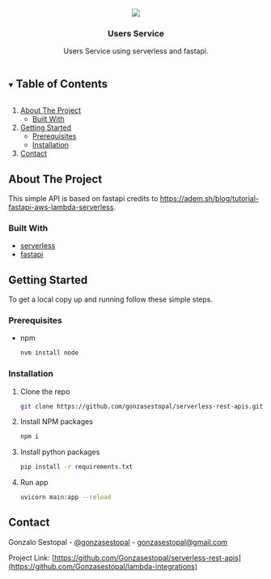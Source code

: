<br />
<p align="center">
  <a href="https://github.com/gonzasestopal/lambda-integrations/serverless-fast">
    <img src="https://flask.palletsprojects.com/en/2.2.x/_images/flask-logo.png">
  </a>

  <h3 align="center">Users Service</h3>

  <p align="center">
    Users Service using serverless and fastapi.
    <br />
  </p>
</p>



<!-- TABLE OF CONTENTS -->
<details open="open">
  <summary><h2 style="display: inline-block">Table of Contents</h2></summary>
  <ol>
    <li>
      <a href="#about-the-project">About The Project</a>
      <ul>
        <li><a href="#built-with">Built With</a></li>
      </ul>
    </li>
    <li>
      <a href="#getting-started">Getting Started</a>
      <ul>
        <li><a href="#prerequisites">Prerequisites</a></li>
        <li><a href="#installation">Installation</a></li>
      </ul>
    </li>
    <li><a href="#contact">Contact</a></li>
  </ol>
</details>



<!-- ABOUT THE PROJECT -->
## About The Project

This simple API is based on fastapi credits to https://adem.sh/blog/tutorial-fastapi-aws-lambda-serverless.


### Built With

* [serverless](https://www.serverless.com/)
* [fastapi](https://fastapi.tiangolo.com/)



<!-- GETTING STARTED -->
## Getting Started

To get a local copy up and running follow these simple steps.

### Prerequisites

* npm
  ```sh
  nvm install node
  ```

### Installation

1. Clone the repo
   ```sh
   git clone https://github.com/gonzasestopal/serverless-rest-apis.git
   ```
2. Install NPM packages
   ```sh
   npm i
   ```

3. Install python packages
   ```sh
   pip install -r requirements.txt
   ```

4. Run app
    ```sh
    uvicorn main:app --reload
    ```


<!-- CONTACT -->
## Contact

Gonzalo Sestopal - [@gonzasestopal](https://www.linkedin.com/in/gonzasestopal/) - gonzasestopal@gmail.com

Project Link: [https://github.com/Gonzasestopal/serverless-rest-apis](https://github.com/Gonzasestopal/lambda-integrations)

